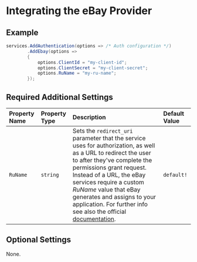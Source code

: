 # Integrating the eBay Provider

## Example

```csharp
services.AddAuthentication(options => /* Auth configuration */)
        .AddEbay(options =>
        {
            options.ClientId = "my-client-id";
            options.ClientSecret = "my-client-secret";
            options.RuName = "my-ru-name";
        });
```

## Required Additional Settings

| Property Name | Property Type | Description                                                  | Default Value |
| :------------ | :------------ | :----------------------------------------------------------- | :------------ |
| `RuName`      | `string`      | Sets the `redirect_uri` parameter that the service uses for authorization, as well as a URL to redirect the user to after they've complete the permissions grant request. Instead of a URL, the eBay services require a custom *RuName* value that eBay generates and assigns to your application. For further info see also the official [documentation](https://developer.ebay.com/api-docs/static/oauth-redirect-uri.html). | `default!` |

## Optional Settings

None.
